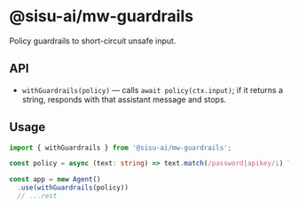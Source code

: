 # @sisu-ai/mw-guardrails

Policy guardrails to short-circuit unsafe input.

## API
- `withGuardrails(policy)` — calls `await policy(ctx.input)`; if it returns a string, responds with that assistant message and stops.

## Usage
```ts
import { withGuardrails } from '@sisu-ai/mw-guardrails';

const policy = async (text: string) => text.match(/password|apikey/i) ? 'I can\'t help with that.' : null;

const app = new Agent()
  .use(withGuardrails(policy))
  // ...rest
```
